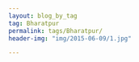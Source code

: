 ```yaml
---
layout: blog_by_tag
tag: Bharatpur
permalink: tags/Bharatpur/
header-img: "img/2015-06-09/1.jpg"

---
```


